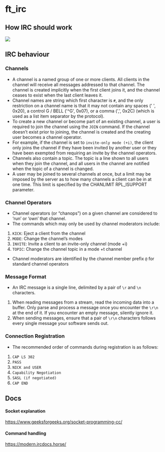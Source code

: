 # ft_irc

## How IRC should work
<img src="https://media.geeksforgeeks.org/wp-content/uploads/20220330131350/StatediagramforserverandclientmodelofSocketdrawio2-448x660.png">

## IRC behaviour
### Channels
- A channel is a named group of one or more clients. All clients in the channel will receive all messages addressed to that channel. The channel is created implicitly when the first client joins it, and the channel ceases to exist when the last client leaves it. 
- Channel names are string which first character is `#`, and the only restriction on a channel name is that it may not contain any spaces (' ', 0x20), a control G / BELL ('^G', 0x07), or a comma (',', 0x2C) (which is used as a list item separator by the protocol).
- To create a new channel or become part of an existing channel, a user is required to join the channel using the `JOIN` command. If the channel doesn’t exist prior to joining, the channel is created and the creating user becomes a channel operator.
- For example, if the channel is set to `invite-only mode (+i)`, the client only joins the channel if they have been invited by another user or they have been exempted from requiring an invite by the channel operators.
- Channels also contain a topic. The topic is a line shown to all users when they join the channel, and all users in the channel are notified when the topic of a channel is changed.
- A user may be joined to several channels at once, but a limit may be imposed by the server as to how many channels a client can be in at one time. This limit is specified by the CHANLIMIT RPL_ISUPPORT parameter.

### Channel Operators
- Channel operators (or “chanops”) on a given channel are considered to ‘run’ or ‘own’ that channel.
- The commands which may only be used by channel moderators include:
1. `KICK`: Eject a client from the channel
2. `MODE`: Change the channel’s modes
3. `INVITE`: Invite a client to an invite-only channel (mode +i)
4. `TOPIC`: Change the channel topic in a mode +t channel
- Channel moderators are identified by the channel member prefix `@` for standard channel operators

### Message Format
- An IRC message is a single line, delimited by a pair of `\r` and `\n` characters.
1. When reading messages from a stream, read the incoming data into a buffer. Only parse and process a message once you encounter the `\r\n` at the end of it. If you encounter an empty message, silently ignore it.
2. When sending messages, ensure that a pair of `\r\n` characters follows every single message your software sends out.

### Connection Registration 
- The recommended order of commands during registration is as follows:
1. `CAP LS 302`
2. `PASS`
3. `NICK and USER`
4. `Capability Negotiation`
5. `SASL (if negotiated)`
6. `CAP END`


## Docs
#### Socket explanation
https://www.geeksforgeeks.org/socket-programming-cc/

#### Command handling
https://modern.ircdocs.horse/
